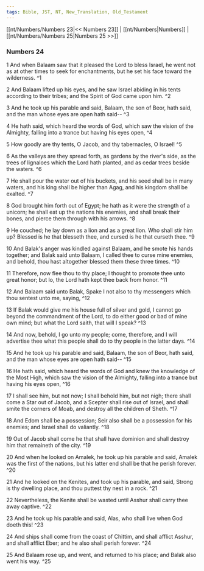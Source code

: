 ```yaml
---
tags: Bible, JST, NT, New_Translation, Old_Testament
---
```


[[nt/Numbers/Numbers 23|<< Numbers 23]] | [[nt/Numbers|Numbers]] | [[nt/Numbers/Numbers 25|Numbers 25 >>]]

### Numbers 24

1 And when Balaam saw that it pleased the Lord to bless Israel, he went not as at other times to seek for enchantments, but he set his face toward the wilderness.  ^1

2 And Balaam lifted up his eyes, and he saw Israel abiding in his tents according to their tribes; and the Spirit of God came upon him.  ^2

3 And he took up his parable and said, Balaam, the son of Beor, hath said, and the man whose eyes are open hath said\--  ^3

4 He hath said, which heard the words of God, which saw the vision of the Almighty, falling into a trance but having his eyes open,  ^4

5 How goodly are thy tents, O Jacob, and thy tabernacles, O Israel!  ^5

6 As the valleys are they spread forth, as gardens by the river\'s side, as the trees of lignaloes which the Lord hath planted, and as cedar trees beside the waters.  ^6

7 He shall pour the water out of his buckets, and his seed shall be in many waters, and his king shall be higher than Agag, and his kingdom shall be exalted.  ^7

8 God brought him forth out of Egypt; he hath as it were the strength of a unicorn; he shall eat up the nations his enemies, and shall break their bones, and pierce them through with his arrows.  ^8

9 He couched; he lay down as a lion and as a great lion. Who shall stir him up? Blessed is he that blesseth thee, and cursed is he that curseth thee.  ^9

10 And Balak\'s anger was kindled against Balaam, and he smote his hands together; and Balak said unto Balaam, I called thee to curse mine enemies, and behold, thou hast altogether blessed them these three times.  ^10

11 Therefore, now flee thou to thy place; I thought to promote thee unto great honor; but lo, the Lord hath kept thee back from honor.  ^11

12 And Balaam said unto Balak, Spake I not also to thy messengers which thou sentest unto me, saying,  ^12

13 If Balak would give me his house full of silver and gold, I cannot go beyond the commandment of the Lord, to do either good or bad of mine own mind; but what the Lord saith, that will I speak?  ^13

14 And now, behold, I go unto my people; come, therefore, and I will advertise thee what this people shall do to thy people in the latter days.  ^14

15 And he took up his parable and said, Balaam, the son of Beor, hath said, and the man whose eyes are open hath said\--  ^15

16 He hath said, which heard the words of God and knew the knowledge of the Most High, which saw the vision of the Almighty, falling into a trance but having his eyes open,  ^16

17 I shall see him, but not now; I shall behold him, but not nigh; there shall come a Star out of Jacob, and a Scepter shall rise out of Israel, and shall smite the corners of Moab, and destroy all the children of Sheth.  ^17

18 And Edom shall be a possession; Seir also shall be a possession for his enemies; and Israel shall do valiantly.  ^18

19 Out of Jacob shall come he that shall have dominion and shall destroy him that remaineth of the city.  ^19

20 And when he looked on Amalek, he took up his parable and said, Amalek was the first of the nations, but his latter end shall be that he perish forever.  ^20

21 And he looked on the Kenites, and took up his parable, and said, Strong is thy dwelling place, and thou puttest thy nest in a rock.  ^21

22 Nevertheless, the Kenite shall be wasted until Asshur shall carry thee away captive.  ^22

23 And he took up his parable and said, Alas, who shall live when God doeth this!  ^23

24 And ships shall come from the coast of Chittim, and shall afflict Asshur, and shall afflict Eber; and he also shall perish forever.  ^24

25 And Balaam rose up, and went, and returned to his place; and Balak also went his way.  ^25

 
